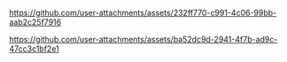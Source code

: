 
https://github.com/user-attachments/assets/232ff770-c991-4c06-99bb-aab2c25f7916




https://github.com/user-attachments/assets/ba52dc9d-2941-4f7b-ad9c-47cc3c1bf2e1

